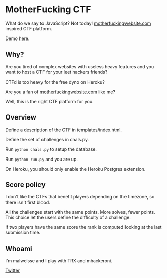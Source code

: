 # MotherFucking CTF

What do we say to JavaScript? Not today! [motherfuckingwebsite.com](https://motherfuckingwebsite.com/) inspired CTF platform.

Demo [here](https://motherfucking-ctf-demo.herokuapp.com/).

## Why?

Are you tired of complex websites with useless heavy features and you want to host
a CTF for your leet hackers friends?

CTFd is too heavy for the free dyno on Heroku?

Are you a fan of [motherfuckingwebsite.com](https://motherfuckingwebsite.com/) like me?

Well, this is the right CTF platform for you.

## Overview

Define a description of the CTF in templates/index.html.

Define the set of challenges in chals.py.

Run `python chals.py` to setup the database.

Run `python run.py` and you are up.

On Heroku, you should only enable the Heroku Postgres extension.

## Score policy

I don't like the CTFs that benefit players depending on the timezone, so there
isn't first blood.

All the challenges start with the same points. More solves, fewer points.
This choice let the users define the difficulty of a challenge.

If two players have the same score the rank is computed looking at the last
submission time.

## Whoami

I'm malweisse and I play with TRX and mhackeroni.

[Twitter](https://twitter.com/andreafioraldi)
